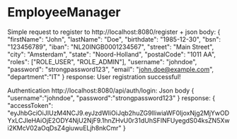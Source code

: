 # EmployeeManager
Simple request to register to http://localhost:8080/register + json body: 
    {
        "firstName": "John",
        "lastName": "Doe",
        "birthdate": "1985-12-30",
        "bsn": "123456789",
        "iban": "NL20INGB0001234567",
        "street": "Main Street",
        "city": "Amsterdam",
        "state": "Noord-Holland",
        "postalCode": "1011 AA",
        "roles": ["ROLE_USER", "ROLE_ADMIN"],
        "username": "johndoe",
        "password": "strongpassword123",
        "email": "john.doe@example.com",
        "department":"IT"
    }
response: 
  User registration successful!
  
Authentication http://localhost:8080/api/auth/login: 
Json body
  {
    "username":"johndoe",
    "password":"strongpassword123"
  }
response: 
  {
      "accessToken": "eyJhbGciOiJIUzM4NCJ9.eyJzdWIiOiJqb2huZG9lIiwiaWF0IjoxNjg2MjYwODYxLCJleHAiOjE2ODY4NjU2NjF9.1hnZHvU0r31dUhSFINFUyegdS04ksZN5Xwi2KMcV02aOqDsZ4giuwuELjh8nkCmr"
  }
